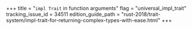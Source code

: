 +++
title = "`impl Trait` in function arguments"
flag = "universal_impl_trait"
tracking_issue_id = 34511
edition_guide_path = "rust-2018/trait-system/impl-trait-for-returning-complex-types-with-ease.html"
+++
